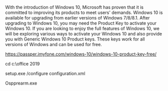 With the introduction of Windows 10, Microsoft has proven that it is committed to improving its products to meet users' demands.
Windows 10 is available for upgrading from earlier versions of Windows 7/8/8.1. After upgrading to Windows 10, you may need the Product Key to activate your Windows 10.
If you are looking to enjoy the full features of Windows 10, we will be exploring various ways to activate your Windows 10 and also provide you with Generic Windows 10 Product keys.
These keys work for all versions of Windows and can be used for free.


https://passper.imyfone.com/windows-10/windows-10-product-key-free/



cd c:\office 2019

setup.exe /configure configuration.xml

Ospprearm.exe

